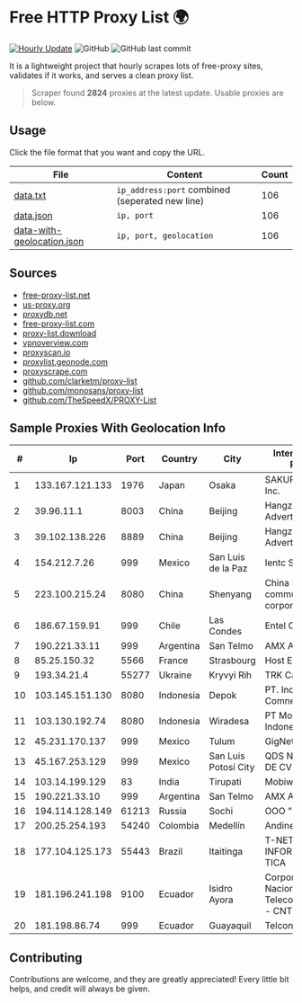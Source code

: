 
# Free HTTP Proxy List 🌍

[![Hourly Update](https://github.com/mertguvencli/http-proxy-list/actions/workflows/main.yml/badge.svg?branch=main)](https://github.com/mertguvencli/http-proxy-list/actions/workflows/main.yml)
![GitHub](https://img.shields.io/github/license/mertguvencli/http-proxy-list)
![GitHub last commit](https://img.shields.io/github/last-commit/mertguvencli/http-proxy-list)

It is a lightweight project that hourly scrapes lots of free-proxy sites, validates if it works, and serves a clean proxy list.


> Scraper found **2824** proxies at the latest update. Usable proxies are below.

## Usage

Click the file format that you want and copy the URL.


|File|Content|Count|
|----|-------|-----|
|[data.txt](https://raw.githubusercontent.com/mertguvencli/http-proxy-list/main/proxy-list/data.txt)|`ip_address:port` combined (seperated new line)|106|
|[data.json](https://raw.githubusercontent.com/mertguvencli/http-proxy-list/main/proxy-list/data.json)|`ip, port`|106|
|[data-with-geolocation.json](https://raw.githubusercontent.com/mertguvencli/http-proxy-list/main/proxy-list/data-with-geolocation.json)|`ip, port, geolocation`|106|

## Sources

* [free-proxy-list.net](https://free-proxy-list.net)
* [us-proxy.org](https://www.us-proxy.org)
* [proxydb.net](http://proxydb.net)
* [free-proxy-list.com](https://free-proxy-list.com/?page=&port=&type%5B%5D=http&type%5B%5D=https&up_time=0&search=Search)
* [proxy-list.download](https://www.proxy-list.download/HTTP)
* [vpnoverview.com](https://vpnoverview.com/privacy/anonymous-browsing/free-proxy-servers)
* [proxyscan.io](https://www.proxyscan.io)
* [proxylist.geonode.com](https://proxylist.geonode.com/api/proxy-list?limit=300&page=1&sort_by=lastChecked&sort_type=desc&protocols=http,https)
* [proxyscrape.com](https://api.proxyscrape.com/v2/?request=displayproxies&protocol=http&timeout=10000&country=all&ssl=all&anonymity=all)
* [github.com/clarketm/proxy-list](https://raw.githubusercontent.com/clarketm/proxy-list/master/proxy-list-raw.txt)
* [github.com/monosans/proxy-list](https://raw.githubusercontent.com/monosans/proxy-list/main/proxies/http.txt)
* [github.com/TheSpeedX/PROXY-List](https://raw.githubusercontent.com/TheSpeedX/PROXY-List/master/http.txt)


## Sample Proxies With Geolocation Info

|#|Ip|Port|Country|City|Internet Service Provider|
|-|--|----|-------|----|-------------------------|
|1|133.167.121.133|1976|Japan|Osaka|SAKURA Internet Inc.|
|2|39.96.11.1|8003|China|Beijing|Hangzhou Alibaba Advertising Co|
|3|39.102.138.226|8889|China|Beijing|Hangzhou Alibaba Advertising Co|
|4|154.212.7.26|999|Mexico|San Luis de la Paz|Ientc S De RL De CV|
|5|223.100.215.24|8080|China|Shenyang|China Mobile communications corporation|
|6|186.67.159.91|999|Chile|Las Condes|Entel Chile S.A.|
|7|190.221.33.11|999|Argentina|San Telmo|AMX Argentina S.A.|
|8|85.25.150.32|5566|France|Strasbourg|Host Europe GmbH|
|9|193.34.21.4|55277|Ukraine|Kryvyi Rih|TRK Cable TV LLC|
|10|103.145.151.130|8080|Indonesia|Depok|PT. Indonesia Comnets Plus|
|11|103.130.192.74|8080|Indonesia|Wiradesa|PT Mora Telematika Indonesia|
|12|45.231.170.137|999|Mexico|Tulum|GigNet, S.A. de C.V.|
|13|45.167.253.129|999|Mexico|San Luis Potosí City|QDS NETWORKS SA DE CV|
|14|103.14.199.129|83|India|Tirupati|Mobiwalkers|
|15|190.221.33.10|999|Argentina|San Telmo|AMX Argentina S.A.|
|16|194.114.128.149|61213|Russia|Sochi|OOO "Matritsa"|
|17|200.25.254.193|54240|Colombia|Medellín|Andinet ON Line|
|18|177.104.125.173|55443|Brazil|Itaitinga|T-NET WIRELESS E INFORMA&#769 TICA|
|19|181.196.241.198|9100|Ecuador|Isidro Ayora|Corporacion Nacional De Telecomunicaciones - CNT EP|
|20|181.198.86.74|999|Ecuador|Guayaquil|Telconet S.A|



## Contributing

Contributions are welcome, and they are greatly appreciated! Every
little bit helps, and credit will always be given.

